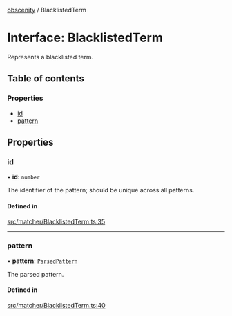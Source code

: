 [obscenity](../README.md) / BlacklistedTerm

# Interface: BlacklistedTerm

Represents a blacklisted term.

## Table of contents

### Properties

- [id](BlacklistedTerm.md#id)
- [pattern](BlacklistedTerm.md#pattern)

## Properties

### id

• **id**: `number`

The identifier of the pattern; should be unique across all patterns.

#### Defined in

[src/matcher/BlacklistedTerm.ts:35](https://github.com/jo3-l/obscenity/blob/ce020a0/src/matcher/BlacklistedTerm.ts#L35)

___

### pattern

• **pattern**: [`ParsedPattern`](ParsedPattern.md)

The parsed pattern.

#### Defined in

[src/matcher/BlacklistedTerm.ts:40](https://github.com/jo3-l/obscenity/blob/ce020a0/src/matcher/BlacklistedTerm.ts#L40)
